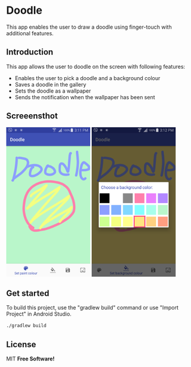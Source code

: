 # Doodle
This app enables the user to draw a doodle using finger-touch with additional features.


## Introduction
This app allows the user to doodle on the screen with following features:
  - Enables the user to pick a doodle and a background colour
  - Saves a doodle in the gallery
  - Sets the doodle as a wallpaper
  - Sends the notification when the wallpaper has been sent

## Screeensthot
<img src="screenshots/screenshot-1.png" height="400" alt="Screenshot"/> <img src="screenshots/screenshot-2.png" height="400" alt="Screenshot"/> 

## Get started
To build this project, use the "gradlew build" command or use "Import Project" in Android Studio.
```sh
./gradlew build
```

## License
MIT
**Free Software!**